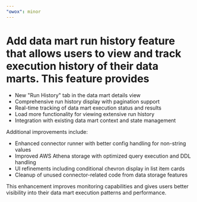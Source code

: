 ```yaml
---
"owox": minor
---
```


# Add data mart run history feature that allows users to view and track execution history of their data marts. This feature provides

- New "Run History" tab in the data mart details view
- Comprehensive run history display with pagination support
- Real-time tracking of data mart execution status and results
- Load more functionality for viewing extensive run history
- Integration with existing data mart context and state management

Additional improvements include:

- Enhanced connector runner with better config handling for non-string values
- Improved AWS Athena storage with optimized query execution and DDL handling
- UI refinements including conditional chevron display in list item cards
- Cleanup of unused connector-related code from data storage features

This enhancement improves monitoring capabilities and gives users better visibility into their data mart execution patterns and performance.
